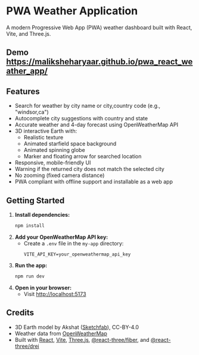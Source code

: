 # PWA Weather Application

A modern Progressive Web App (PWA) weather dashboard built with React, Vite, and Three.js.
## Demo https://maliksheharyaar.github.io/pwa_react_weather_app/

## Features
- Search for weather by city name or city,country code (e.g., "windsor,ca")
- Autocomplete city suggestions with country and state
- Accurate weather and 4-day forecast using OpenWeatherMap API
- 3D interactive Earth with:
  - Realistic texture
  - Animated starfield space background
  - Animated spinning globe
  - Marker and floating arrow for searched location
- Responsive, mobile-friendly UI
- Warning if the returned city does not match the selected city
- No zooming (fixed camera distance)
- PWA compliant with offline support and installable as a web app

## Getting Started

1. **Install dependencies:**
   ```bash
   npm install
   ```
2. **Add your OpenWeatherMap API key:**
   - Create a `.env` file in the `my-app` directory:
     ```
     VITE_API_KEY=your_openweathermap_api_key
     ```
3. **Run the app:**
   ```bash
   npm run dev
   ```
4. **Open in your browser:**
   - Visit [http://localhost:5173](http://localhost:5173)

## Credits
- 3D Earth model by Akshat ([Sketchfab](https://sketchfab.com/shooter24994)), CC-BY-4.0
- Weather data from [OpenWeatherMap](https://openweathermap.org/)
- Built with [React](https://reactjs.org/), [Vite](https://vitejs.dev/), [Three.js](https://threejs.org/), [@react-three/fiber](https://docs.pmnd.rs/react-three-fiber/), and [@react-three/drei](https://docs.pmnd.rs/drei)

